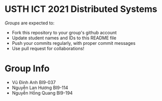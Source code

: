 USTH ICT 2021 Distributed Systems
=====================================

*Groups* are expected to:

* Fork this repository to your group's github account
* Update student names and IDs to this README file
* Push your commits regularly, with proper commit messages
* Use pull request for collaborations!

Group Info
=======================

* Vũ Đinh Anh BI9-037
* Nguyễn Lan Hương BI9-114
* Nguyễn Hồng Quang BI9-194

